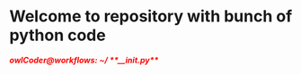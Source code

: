 # Welcome to repository with bunch of python code
<html>
  <body>
      <p style="color: red;"><b><em>owlCoder@workflows: ~/ **__init.py**</em></b></p>
  </body>
</html>
